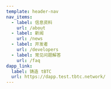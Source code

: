 ```yaml
---
template: header-nav
nav_items:
  - label: 信息资料
    url: /about
  - label: 新闻
    url: /news
  - label: 开发者
    url: /developers
  - label: 常见问题解答
    url: /faq
dapp_link:
  label: 铸造 tBTC
  url: https://dapp.test.tbtc.network/
---
```


